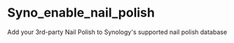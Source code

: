 # Syno_enable_nail_polish
Add your 3rd-party Nail Polish to Synology's supported nail polish database
